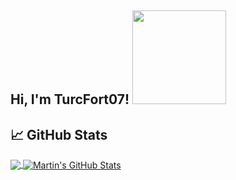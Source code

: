 
<h2> Hi, I'm TurcFort07! <img src="https://media.tenor.com/TYNpGhXizs0AAAAC/wrecksmgee-hajime.gif" width="150"></h2>


## &#x1f4c8; GitHub Stats

<a href="https://github.com/hurrikaanig/hurrikaanig">
  <img align="center" src="https://github-readme-stats.vercel.app/api/top-langs/?username=hurrikaanig&hide=java,html,tex,vue,javascript&title_color=ffffff&text_color=c9cacc&icon_color=2bbc8a&bg_color=1d1f21&langs_count=3" />
</a>
<a href="https://github.com/hurrikaanig/hurrikaanig">
  <img align="center" src="https://github-readme-stats.vercel.app/api?username=hurrikaanig&show_icons=true&line_height=27&count_private=true&title_color=ffffff&text_color=c9cacc&icon_color=2bbc8a&bg_color=1d1f21" alt="Martin's GitHub Stats" />
</a>
